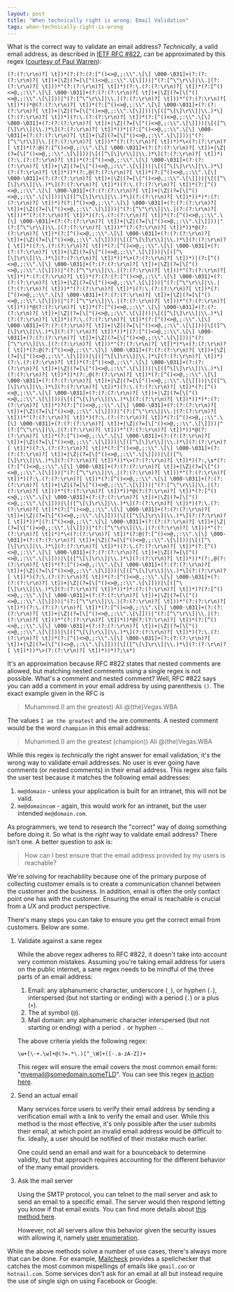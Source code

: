 ```yaml
---
layout: post
title: "When technically right is wrong: Email Validation"
tags: when-technically-right-is-wrong
---
```


What is the correct way to validate an email address? _Technically_, a valid email address, as described in [IETF RFC #822](http://www.ietf.org/rfc/rfc0822.txt?number=822), can be approximated by this regex ([courtesy of Paul Warren](http://www.ex-parrot.com/~pdw/Mail-RFC822-Address.html)):


	(?:(?:\r\n)?[ \t])*(?:(?:(?:[^()<>@,;:\\".\[\] \000-\031]+(?:(?:(?:\r\n)?[ \t])+|\Z|(?=[\["()<>@,;:\\".\[\]]))|"(?:[^\"\r\\]|\\.|(?:(?:\r\n)?[ \t]))*"(?:(?:\r\n)?[ \t])*)(?:\.(?:(?:\r\n)?[ \t])*(?:[^()<>@,;:\\".\[\] \000-\031]+(?:(?:(?:\r\n)?[ \t])+|\Z|(?=[\["()<>@,;:\\".\[\]]))|"(?:[^\"\r\\]|\\.|(?:(?:\r\n)?[ \t]))*"(?:(?:\r\n)?[ \t])*))*@(?:(?:\r\n)?[ \t])*(?:[^()<>@,;:\\".\[\] \000-\031]+(?:(?:(?:\r\n)?[ \t])+|\Z|(?=[\["()<>@,;:\\".\[\]]))|\[([^\[\]\r\\]|\\.)*\](?:(?:\r\n)?[ \t])*)(?:\.(?:(?:\r\n)?[ \t])*(?:[^()<>@,;:\\".\[\] \000-\031]+(?:(?:(?:\r\n)?[ \t])+|\Z|(?=[\["()<>@,;:\\".\[\]]))|\[([^\[\]\r\\]|\\.)*\](?:(?:\r\n)?[ \t])*))*|(?:[^()<>@,;:\\".\[\] \000-\031]+(?:(?:(?:\r\n)?[ \t])+|\Z|(?=[\["()<>@,;:\\".\[\]]))|"(?:[^\"\r\\]|\\.|(?:(?:\r\n)?[ \t]))*"(?:(?:\r\n)?[ \t])*)*\<(?:(?:\r\n)?[ \t])*(?:@(?:[^()<>@,;:\\".\[\] \000-\031]+(?:(?:(?:\r\n)?[ \t])+|\Z|(?=[\["()<>@,;:\\".\[\]]))|\[([^\[\]\r\\]|\\.)*\](?:(?:\r\n)?[ \t])*)(?:\.(?:(?:\r\n)?[ \t])*(?:[^()<>@,;:\\".\[\] \000-\031]+(?:(?:(?:\r\n)?[ \t])+|\Z|(?=[\["()<>@,;:\\".\[\]]))|\[([^\[\]\r\\]|\\.)*\](?:(?:\r\n)?[ \t])*))*(?:,@(?:(?:\r\n)?[ \t])*(?:[^()<>@,;:\\".\[\] \000-\031]+(?:(?:(?:\r\n)?[ \t])+|\Z|(?=[\["()<>@,;:\\".\[\]]))|\[([^\[\]\r\\]|\\.)*\](?:(?:\r\n)?[ \t])*)(?:\.(?:(?:\r\n)?[ \t])*(?:[^()<>@,;:\\".\[\] \000-\031]+(?:(?:(?:\r\n)?[ \t])+|\Z|(?=[\["()<>@,;:\\".\[\]]))|\[([^\[\]\r\\]|\\.)*\](?:(?:\r\n)?[ \t])*))*)*:(?:(?:\r\n)?[ \t])*)?(?:[^()<>@,;:\\".\[\] \000-\031]+(?:(?:(?:\r\n)?[ \t])+|\Z|(?=[\["()<>@,;:\\".\[\]]))|"(?:[^\"\r\\]|\\.|(?:(?:\r\n)?[ \t]))*"(?:(?:\r\n)?[ \t])*)(?:\.(?:(?:\r\n)?[ \t])*(?:[^()<>@,;:\\".\[\] \000-\031]+(?:(?:(?:\r\n)?[ \t])+|\Z|(?=[\["()<>@,;:\\".\[\]]))|"(?:[^\"\r\\]|\\.|(?:(?:\r\n)?[ \t]))*"(?:(?:\r\n)?[ \t])*))*@(?:(?:\r\n)?[ \t])*(?:[^()<>@,;:\\".\[\] \000-\031]+(?:(?:(?:\r\n)?[ \t])+|\Z|(?=[\["()<>@,;:\\".\[\]]))|\[([^\[\]\r\\]|\\.)*\](?:(?:\r\n)?[ \t])*)(?:\.(?:(?:\r\n)?[ \t])*(?:[^()<>@,;:\\".\[\] \000-\031]+(?:(?:(?:\r\n)?[ \t])+|\Z|(?=[\["()<>@,;:\\".\[\]]))|\[([^\[\]\r\\]|\\.)*\](?:(?:\r\n)?[ \t])*))*\>(?:(?:\r\n)?[ \t])*)|(?:[^()<>@,;:\\".\[\] \000-\031]+(?:(?:(?:\r\n)?[ \t])+|\Z|(?=[\["()<>@,;:\\".\[\]]))|"(?:[^\"\r\\]|\\.|(?:(?:\r\n)?[ \t]))*"(?:(?:\r\n)?[ \t])*)*:(?:(?:\r\n)?[ \t])*(?:(?:(?:[^()<>@,;:\\".\[\] \000-\031]+(?:(?:(?:\r\n)?[ \t])+|\Z|(?=[\["()<>@,;:\\".\[\]]))|"(?:[^\"\r\\]|\\.|(?:(?:\r\n)?[ \t]))*"(?:(?:\r\n)?[ \t])*)(?:\.(?:(?:\r\n)?[ \t])*(?:[^()<>@,;:\\".\[\] \000-\031]+(?:(?:(?:\r\n)?[ \t])+|\Z|(?=[\["()<>@,;:\\".\[\]]))|"(?:[^\"\r\\]|\\.|(?:(?:\r\n)?[ \t]))*"(?:(?:\r\n)?[ \t])*))*@(?:(?:\r\n)?[ \t])*(?:[^()<>@,;:\\".\[\] \000-\031]+(?:(?:(?:\r\n)?[ \t])+|\Z|(?=[\["()<>@,;:\\".\[\]]))|\[([^\[\]\r\\]|\\.)*\](?:(?:\r\n)?[ \t])*)(?:\.(?:(?:\r\n)?[ \t])*(?:[^()<>@,;:\\".\[\] \000-\031]+(?:(?:(?:\r\n)?[ \t])+|\Z|(?=[\["()<>@,;:\\".\[\]]))|\[([^\[\]\r\\]|\\.)*\](?:(?:\r\n)?[ \t])*))*|(?:[^()<>@,;:\\".\[\] \000-\031]+(?:(?:(?:\r\n)?[ \t])+|\Z|(?=[\["()<>@,;:\\".\[\]]))|"(?:[^\"\r\\]|\\.|(?:(?:\r\n)?[ \t]))*"(?:(?:\r\n)?[ \t])*)*\<(?:(?:\r\n)?[ \t])*(?:@(?:[^()<>@,;:\\".\[\] \000-\031]+(?:(?:(?:\r\n)?[ \t])+|\Z|(?=[\["()<>@,;:\\".\[\]]))|\[([^\[\]\r\\]|\\.)*\](?:(?:\r\n)?[ \t])*)(?:\.(?:(?:\r\n)?[ \t])*(?:[^()<>@,;:\\".\[\] \000-\031]+(?:(?:(?:\r\n)?[ \t])+|\Z|(?=[\["()<>@,;:\\".\[\]]))|\[([^\[\]\r\\]|\\.)*\](?:(?:\r\n)?[ \t])*))*(?:,@(?:(?:\r\n)?[ \t])*(?:[^()<>@,;:\\".\[\] \000-\031]+(?:(?:(?:\r\n)?[ \t])+|\Z|(?=[\["()<>@,;:\\".\[\]]))|\[([^\[\]\r\\]|\\.)*\](?:(?:\r\n)?[ \t])*)(?:\.(?:(?:\r\n)?[ \t])*(?:[^()<>@,;:\\".\[\] \000-\031]+(?:(?:(?:\r\n)?[ \t])+|\Z|(?=[\["()<>@,;:\\".\[\]]))|\[([^\[\]\r\\]|\\.)*\](?:(?:\r\n)?[ \t])*))*)*:(?:(?:\r\n)?[ \t])*)?(?:[^()<>@,;:\\".\[\] \000-\031]+(?:(?:(?:\r\n)?[ \t])+|\Z|(?=[\["()<>@,;:\\".\[\]]))|"(?:[^\"\r\\]|\\.|(?:(?:\r\n)?[ \t]))*"(?:(?:\r\n)?[ \t])*)(?:\.(?:(?:\r\n)?[ \t])*(?:[^()<>@,;:\\".\[\] \000-\031]+(?:(?:(?:\r\n)?[ \t])+|\Z|(?=[\["()<>@,;:\\".\[\]]))|"(?:[^\"\r\\]|\\.|(?:(?:\r\n)?[ \t]))*"(?:(?:\r\n)?[ \t])*))*@(?:(?:\r\n)?[ \t])*(?:[^()<>@,;:\\".\[\] \000-\031]+(?:(?:(?:\r\n)?[ \t])+|\Z|(?=[\["()<>@,;:\\".\[\]]))|\[([^\[\]\r\\]|\\.)*\](?:(?:\r\n)?[ \t])*)(?:\.(?:(?:\r\n)?[ \t])*(?:[^()<>@,;:\\".\[\] \000-\031]+(?:(?:(?:\r\n)?[ \t])+|\Z|(?=[\["()<>@,;:\\".\[\]]))|\[([^\[\]\r\\]|\\.)*\](?:(?:\r\n)?[ \t])*))*\>(?:(?:\r\n)?[ \t])*)(?:,\s*(?:(?:[^()<>@,;:\\".\[\] \000-\031]+(?:(?:(?:\r\n)?[ \t])+|\Z|(?=[\["()<>@,;:\\".\[\]]))|"(?:[^\"\r\\]|\\.|(?:(?:\r\n)?[ \t]))*"(?:(?:\r\n)?[ \t])*)(?:\.(?:(?:\r\n)?[ \t])*(?:[^()<>@,;:\\".\[\] \000-\031]+(?:(?:(?:\r\n)?[ \t])+|\Z|(?=[\["()<>@,;:\\".\[\]]))|"(?:[^\"\r\\]|\\.|(?:(?:\r\n)?[ \t]))*"(?:(?:\r\n)?[ \t])*))*@(?:(?:\r\n)?[ \t])*(?:[^()<>@,;:\\".\[\] \000-\031]+(?:(?:(?:\r\n)?[ \t])+|\Z|(?=[\["()<>@,;:\\".\[\]]))|\[([^\[\]\r\\]|\\.)*\](?:(?:\r\n)?[ \t])*)(?:\.(?:(?:\r\n)?[ \t])*(?:[^()<>@,;:\\".\[\] \000-\031]+(?:(?:(?:\r\n)?[ \t])+|\Z|(?=[\["()<>@,;:\\".\[\]]))|\[([^\[\]\r\\]|\\.)*\](?:(?:\r\n)?[ \t])*))*|(?:[^()<>@,;:\\".\[\] \000-\031]+(?:(?:(?:\r\n)?[ \t])+|\Z|(?=[\["()<>@,;:\\".\[\]]))|"(?:[^\"\r\\]|\\.|(?:(?:\r\n)?[ \t]))*"(?:(?:\r\n)?[ \t])*)*\<(?:(?:\r\n)?[ \t])*(?:@(?:[^()<>@,;:\\".\[\] \000-\031]+(?:(?:(?:\r\n)?[ \t])+|\Z|(?=[\["()<>@,;:\\".\[\]]))|\[([^\[\]\r\\]|\\.)*\](?:(?:\r\n)?[ \t])*)(?:\.(?:(?:\r\n)?[ \t])*(?:[^()<>@,;:\\".\[\] \000-\031]+(?:(?:(?:\r\n)?[ \t])+|\Z|(?=[\["()<>@,;:\\".\[\]]))|\[([^\[\]\r\\]|\\.)*\](?:(?:\r\n)?[ \t])*))*(?:,@(?:(?:\r\n)?[ \t])*(?:[^()<>@,;:\\".\[\] \000-\031]+(?:(?:(?:\r\n)?[ \t])+|\Z|(?=[\["()<>@,;:\\".\[\]]))|\[([^\[\]\r\\]|\\.)*\](?:(?:\r\n)?[ \t])*)(?:\.(?:(?:\r\n)?[ \t])*(?:[^()<>@,;:\\".\[\] \000-\031]+(?:(?:(?:\r\n)?[ \t])+|\Z|(?=[\["()<>@,;:\\".\[\]]))|\[([^\[\]\r\\]|\\.)*\](?:(?:\r\n)?[ \t])*))*)*:(?:(?:\r\n)?[ \t])*)?(?:[^()<>@,;:\\".\[\] \000-\031]+(?:(?:(?:\r\n)?[ \t])+|\Z|(?=[\["()<>@,;:\\".\[\]]))|"(?:[^\"\r\\]|\\.|(?:(?:\r\n)?[ \t]))*"(?:(?:\r\n)?[ \t])*)(?:\.(?:(?:\r\n)?[ \t])*(?:[^()<>@,;:\\".\[\] \000-\031]+(?:(?:(?:\r\n)?[ \t])+|\Z|(?=[\["()<>@,;:\\".\[\]]))|"(?:[^\"\r\\]|\\.|(?:(?:\r\n)?[ \t]))*"(?:(?:\r\n)?[ \t])*))*@(?:(?:\r\n)?[ \t])*(?:[^()<>@,;:\\".\[\] \000-\031]+(?:(?:(?:\r\n)?[ \t])+|\Z|(?=[\["()<>@,;:\\".\[\]]))|\[([^\[\]\r\\]|\\.)*\](?:(?:\r\n)?[ \t])*)(?:\.(?:(?:\r\n)?[ \t])*(?:[^()<>@,;:\\".\[\] \000-\031]+(?:(?:(?:\r\n)?[ \t])+|\Z|(?=[\["()<>@,;:\\".\[\]]))|\[([^\[\]\r\\]|\\.)*\](?:(?:\r\n)?[ \t])*))*\>(?:(?:\r\n)?[ \t])*))*)?;\s*)

It's an approximation because RFC #822 states that nested comments are allowed, but matching nested comments using a single regex is not possible. What's a comment and nested comment? Well, RFC #822 says you can add a comment in your email address by using parenthesis `()`. The exact example given in the RFC is 

> Muhammed.(I am  the greatest) Ali @(the)Vegas.WBA

The values `I am the greatest` and `the` are comments. A nested comment would be the word `champion` in this email address:

> Muhammed.(I am  the greatest (champion)) Ali @(the)Vegas.WBA  

While this regex is _technically_ the right answer for email validation, it's the wrong way to validate email addresses. No user is ever going have comments (or nested comments) in their email address. This regex also fails the user test because it matches the following email addresses:

1. `me@domain` - unless your application is built for an intranet, this will not be valid.
2. `me@domaincom` - again, this would work for an intranet, but the user intended `me@domain.com`.

As programmers, we tend to research the "correct" way of doing something before doing it. So what is the _right_ way to validate email address? There isn't one. A better question to ask is:

> How can I best ensure that the email address provided by my users is reachable?

We're solving for reachability because one of the primary purpose of collecting customer emails is to create a communication channel between the customer and the business. In addition, email is often the only contact point one has with the customer. Ensuring the email is reachable is crucial from a UX and product perspective.

There's many steps you can take to ensure you get the correct email from customers. Below are some.

1. Validate against a sane regex

    While the above regex adheres to RFC #822, it doesn't take into account very common mistakes. Assuming you're taking email address for users on the public internet, a sane regex needs to be mindful of the three parts of an email address:

    1. Email: any alphanumeric character, underscore (`_`), or hyphen (`-`), interspersed (but not starting or ending) with a period (`.`) or a plus (`+`).
    2. The at symbol (`@`).
    3. Mail domain: any alphanumeric character interspersed (but not starting or ending) with a period `.` or hyphen `-`.

    The above criteria yields the following regex:

    `\w+[\-+.\w]+@(?=.*\.)[^_\W]+([-.a-zA-Z])+`
    
    This regex will ensure the email covers the most common email form: "myemail@somedomain.someTLD". You can see this regex [in action here](https://regex101.com/r/pFBuVQ/1).
     
2. Send an actual email

    Many services force users to verify their email address by sending a verification email with a link to verify the email and user. While this method is the most effective, it's only possible after the user submits their email, at which point an invalid email address would be difficult to fix. Ideally, a user should be notified of their mistake much earlier.

    One could send an email and wait for a bounceback to determine validity, but that approach requires accounting for the different behavior of the many email providers.

3. Ask the mail server

    Using the SMTP protocol, you can telnet to the mail server and ask to send an email to a specific email. The server would then respond letting you know if that email exists. You can find more details about [this method here](https://www.webdigi.co.uk/blog/2009/how-to-check-if-an-email-address-exists-without-sending-an-email/). 
    
    However, not all servers allow this behavior given the security issues with allowing it, namely [user enumeration](https://www.owasp.org/index.php/Testing_for_User_Enumeration_and_Guessable_User_Account_(OWASP-AT-002)).  


While the above methods solve a number of use cases, there's always more that can be done. For example, [Mailcheck](http://getmailcheck.org/) provides a spellchecker that catches the most common mispellings of emails like `gmail.con` or `hotnail.com`. Some services don't ask for an email at all but instead require the use of single sign on using Facebook or Google. 


 
